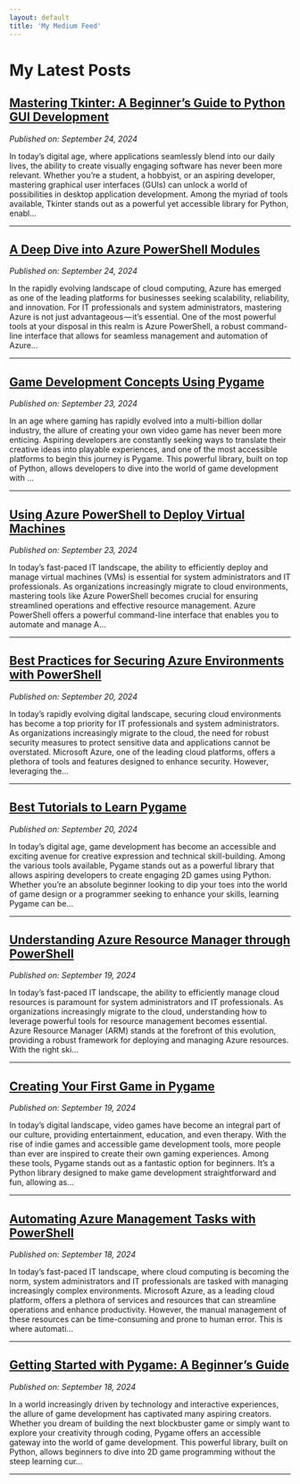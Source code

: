 ```yaml
---
layout: default
title: 'My Medium Feed'
---
```


# My Latest Posts

## [Mastering Tkinter: A Beginner’s Guide to Python GUI Development](https://medium.com/tomtalkspython/mastering-tkinter-a-beginners-guide-to-python-gui-development-fd151a8b0903?source=rss-cba96b45006f------2)
*Published on: September 24, 2024*

In today’s digital age, where applications seamlessly blend into our daily lives, the ability to create visually engaging software has never been more relevant. Whether you’re a student, a hobbyist, or an aspiring developer, mastering graphical user interfaces (GUIs) can unlock a world of possibilities in desktop application development. Among the myriad of tools available, Tkinter stands out as a powerful yet accessible library for Python, enabl...

---

## [A Deep Dive into Azure PowerShell Modules](https://medium.com/tomtalkspowershell/a-deep-dive-into-azure-powershell-modules-b1baf77a3d3a?source=rss-cba96b45006f------2)
*Published on: September 24, 2024*

In the rapidly evolving landscape of cloud computing, Azure has emerged as one of the leading platforms for businesses seeking scalability, reliability, and innovation. For IT professionals and system administrators, mastering Azure is not just advantageous — it’s essential. One of the most powerful tools at your disposal in this realm is Azure PowerShell, a robust command-line interface that allows for seamless management and automation of Azure...

---

## [Game Development Concepts Using Pygame](https://medium.com/tomtalkspython/game-development-concepts-using-pygame-9143c28f59cc?source=rss-cba96b45006f------2)
*Published on: September 23, 2024*

In an age where gaming has rapidly evolved into a multi-billion dollar industry, the allure of creating your own video game has never been more enticing. Aspiring developers are constantly seeking ways to translate their creative ideas into playable experiences, and one of the most accessible platforms to begin this journey is Pygame. This powerful library, built on top of Python, allows developers to dive into the world of game development with ...

---

## [Using Azure PowerShell to Deploy Virtual Machines](https://medium.com/tomtalkspowershell/using-azure-powershell-to-deploy-virtual-machines-9280687f2ea6?source=rss-cba96b45006f------2)
*Published on: September 23, 2024*

In today’s fast-paced IT landscape, the ability to efficiently deploy and manage virtual machines (VMs) is essential for system administrators and IT professionals. As organizations increasingly migrate to cloud environments, mastering tools like Azure PowerShell becomes crucial for ensuring streamlined operations and effective resource management. Azure PowerShell offers a powerful command-line interface that enables you to automate and manage A...

---

## [Best Practices for Securing Azure Environments with PowerShell](https://medium.com/tomtalkspowershell/best-practices-for-securing-azure-environments-with-powershell-857e47a341ac?source=rss-cba96b45006f------2)
*Published on: September 20, 2024*

In today’s rapidly evolving digital landscape, securing cloud environments has become a top priority for IT professionals and system administrators. As organizations increasingly migrate to the cloud, the need for robust security measures to protect sensitive data and applications cannot be overstated. Microsoft Azure, one of the leading cloud platforms, offers a plethora of tools and features designed to enhance security. However, leveraging the...

---

## [Best Tutorials to Learn Pygame](https://medium.com/tomtalkspython/best-tutorials-to-learn-pygame-7140bab17762?source=rss-cba96b45006f------2)
*Published on: September 20, 2024*

In today’s digital age, game development has become an accessible and exciting avenue for creative expression and technical skill-building. Among the various tools available, Pygame stands out as a powerful library that allows aspiring developers to create engaging 2D games using Python. Whether you’re an absolute beginner looking to dip your toes into the world of game design or a programmer seeking to enhance your skills, learning Pygame can be...

---

## [Understanding Azure Resource Manager through PowerShell](https://medium.com/tomtalkspowershell/understanding-azure-resource-manager-through-powershell-57a4d22acac7?source=rss-cba96b45006f------2)
*Published on: September 19, 2024*

In today’s fast-paced IT landscape, the ability to efficiently manage cloud resources is paramount for system administrators and IT professionals. As organizations increasingly migrate to the cloud, understanding how to leverage powerful tools for resource management becomes essential. Azure Resource Manager (ARM) stands at the forefront of this evolution, providing a robust framework for deploying and managing Azure resources. With the right ski...

---

## [Creating Your First Game in Pygame](https://medium.com/tomtalkspython/creating-your-first-game-in-pygame-865325b59df7?source=rss-cba96b45006f------2)
*Published on: September 19, 2024*

In today’s digital landscape, video games have become an integral part of our culture, providing entertainment, education, and even therapy. With the rise of indie games and accessible game development tools, more people than ever are inspired to create their own gaming experiences. Among these tools, Pygame stands out as a fantastic option for beginners. It’s a Python library designed to make game development straightforward and fun, allowing as...

---

## [Automating Azure Management Tasks with PowerShell](https://medium.com/tomtalkspowershell/automating-azure-management-tasks-with-powershell-61f671ceb1a9?source=rss-cba96b45006f------2)
*Published on: September 18, 2024*

In today’s fast-paced IT landscape, where cloud computing is becoming the norm, system administrators and IT professionals are tasked with managing increasingly complex environments. Microsoft Azure, as a leading cloud platform, offers a plethora of services and resources that can streamline operations and enhance productivity. However, the manual management of these resources can be time-consuming and prone to human error. This is where automati...

---

## [Getting Started with Pygame: A Beginner’s Guide](https://medium.com/tomtalkspython/getting-started-with-pygame-a-beginners-guide-989b4302422f?source=rss-cba96b45006f------2)
*Published on: September 18, 2024*

In a world increasingly driven by technology and interactive experiences, the allure of game development has captivated many aspiring creators. Whether you dream of building the next blockbuster game or simply want to explore your creativity through coding, Pygame offers an accessible gateway into the world of game development. This powerful library, built on Python, allows beginners to dive into 2D game programming without the steep learning cur...

---

